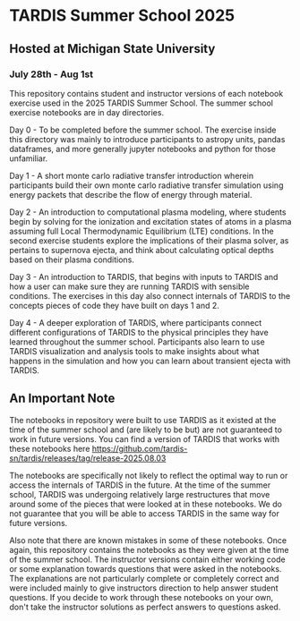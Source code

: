 # TARDIS Summer School 2025
## Hosted at Michigan State University
### July 28th - Aug 1st

This repository contains student and instructor versions of each notebook exercise used in the 2025 TARDIS Summer School. The summer school exercise notebooks are in day directories. 

Day 0 - To be completed before the summer school. The exercise inside this directory was mainly to introduce participants to astropy units, pandas dataframes, and more generally jupyter notebooks and python for those unfamiliar. 

Day 1 - A short monte carlo radiative transfer introduction wherein participants build their own monte carlo radiative transfer simulation using energy packets that describe the flow of energy through material. 

Day 2 - An introduction to computational plasma modeling, where students begin by solving for the ionization and excitation states of atoms in a plasma assuming full Local Thermodynamic Equilibrium (LTE) conditions. In the second exercise students explore the implications of their plasma solver, as pertains to supernova ejecta, and think about calculating optical depths based on their plasma conditions.

Day 3 - An introduction to TARDIS, that begins with inputs to TARDIS and how a user can make sure they are running TARDIS with sensible conditions. The exercises in this day also connect internals of TARDIS to the concepts pieces of code they have built on days 1 and 2. 

Day 4 - A deeper exploration of TARDIS, where participants connect different configurations of TARDIS to the physical principles they have learned throughout the summer school. Participants also learn to use TARDIS visualization and analysis tools to make insights about what happens in the simulation and how you can learn about transient ejecta with TARDIS. 


## An Important Note

The notebooks in repository were built to use TARDIS as it existed at the time of the summer school and (are likely to be but) are not guaranteed to work in future versions. You can find a version of TARDIS that works with these notebooks here  https://github.com/tardis-sn/tardis/releases/tag/release-2025.08.03

The notebooks are specifically not likely to reflect the optimal way to run or access the internals of TARDIS in the future. At the time of the summer school, TARDIS was undergoing relatively large restructures that move around some of the pieces that were looked at in these notebooks. We do not guarantee that you will be able to access TARDIS in the same way for future versions.

Also note that there are known mistakes in some of these notebooks. Once again, this repository contains the notebooks as they were given at the time of the summer school. The instructor versions contain either working code or some explanation towards questions that were asked in the notebooks. The explanations are not particularly complete or completely correct and were included mainly to give instructors direction to help answer student questions. If you decide to work through these notebooks on your own, don't take the instructor solutions as perfect answers to questions asked. 